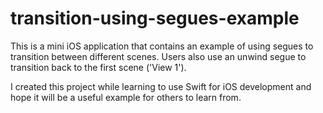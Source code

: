 # transition-using-segues-example

This is a mini iOS application that contains an example of using segues to transition between different
scenes. Users also use an unwind segue to transition back to the first scene ('View 1').

I created this project while learning to use Swift for iOS development and hope it will 
be a useful example for others to learn from.
